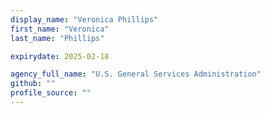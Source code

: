 ```yaml
---
display_name: "Veronica Phillips"
first_name: "Veronica"
last_name: "Phillips"

expirydate: 2025-02-18

agency_full_name: "U.S. General Services Administration"
github: ""
profile_source: ""
---
```

